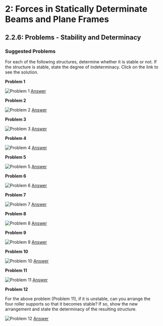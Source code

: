 # 2: Forces in Statically Determinate Beams and Plane Frames

## 2.2.6: Problems - Stability and Determinacy

### Suggested Problems

For each of the following structures, determine whether it is stable
or not.  If the structure is stable, state the degree of
indeterminacy.  Click on the link to see the solution.

**Problem 1**

![Problem 1](../../images/sdbeams/probs-stability/1-prob.svg)
[Answer](../../images/sdbeams/probs-stability/1-soln.svg)

**Problem 2**

![Problem 2](../../images/sdbeams/probs-stability/1b-prob.svg)
[Answer](../../images/sdbeams/probs-stability/1b-soln.svg)

**Problem 3**

![Problem 3](../../images/sdbeams/probs-stability/1c-prob.svg)
[Answer](../../images/sdbeams/probs-stability/1c-soln.svg)

**Problem 4**

![Problem 4](../../images/sdbeams/probs-stability/2-prob.svg)
[Answer](../../images/sdbeams/probs-stability/2-soln.svg)

**Problem 5**

![Problem 5](../../images/sdbeams/probs-stability/2b-prob.svg)
[Answer](../../images/sdbeams/probs-stability/2b-soln.svg)

**Problem 6**

![Problem 6](../../images/sdbeams/probs-stability/2c-prob.svg)
[Answer](../../images/sdbeams/probs-stability/2c-soln.svg)

**Problem 7**

![Problem 7](../../images/sdbeams/probs-stability/2d-prob.svg)
[Answer](../../images/sdbeams/probs-stability/2d-soln.svg)

**Problem 8**

![Problem 8](../../images/sdbeams/probs-stability/3-prob.svg)
[Answer](../../images/sdbeams/probs-stability/3-soln.svg)

**Problem 9**

![Problem 9](../../images/sdbeams/probs-stability/3b-prob.svg)
[Answer](../../images/sdbeams/probs-stability/3b-soln.svg)

**Problem 10**

![Problem 10](../../images/sdbeams/probs-stability/4-prob.svg)
[Answer](../../images/sdbeams/probs-stability/4-soln.svg)

**Problem 11**

![Problem 11](../../images/sdbeams/probs-stability/5-prob.svg)
[Answer](../../images/sdbeams/probs-stability/5-soln.svg)

**Problem 12**

For the above problem (Problem 11), if it is unstable, can you arrange the
four roller supports so that it becomes stable?  If so, show the new
arrangement and state the determinacy of the resulting structure.

![Problem 12](../../images/sdbeams/probs-stability/6-prob.svg)
[Answer](../../images/sdbeams/probs-stability/6-soln.svg)
